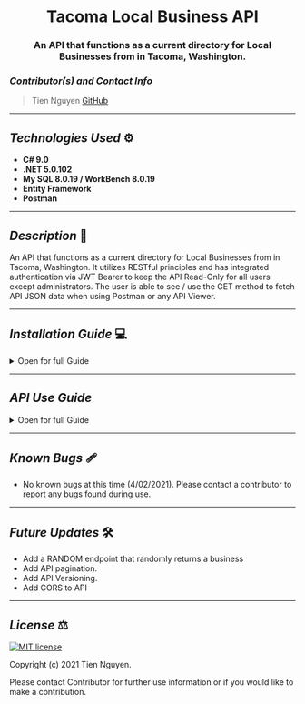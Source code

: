 # <div align="center"> **Tacoma Local Business API** </div>
### <div align="center"> An API that functions as a current directory for Local Businesses from in Tacoma, Washington. </div>


### _Contributor(s) and Contact Info_ 
> Tien Nguyen [GitHub](https://github.com/Tien96ng)

---

## _Technologies Used_ ⚙

* **C# 9.0**
* **.NET 5.0.102**
* **My SQL 8.0.19 / WorkBench 8.0.19**
* **Entity Framework**
* **Postman**

---

## _Description_ 📃
An API that functions as a current directory for Local Businesses from in Tacoma, Washington. It utilizes RESTful principles and has integrated authentication via JWT Bearer to keep the API Read-Only for all users except administrators. The user is able to see / use the GET method to fetch API JSON data when using Postman or any API Viewer.

---

## _Installation Guide_ 💻 

<details>
<summary>Open for full Guide</summary>

### _Cloning and Initial Setup_

> Repository: 
1. In your terminal of choice or [GitHub's Desktop Application](https://desktop.github.com/), clone the above repository from Github. For further explanation on how to clone this repository, please visit [GitHub's Documentation](https://docs.github.com/en/github/using-git/which-remote-url-should-i-use).
2. Ensure you are running .NET Core SDK by using the command dotnet --version in your terminal. If a version number is not presented, please visit [this download page for .NET 5 and install the applicable software for your OS](https://dotnet.microsoft.com/download/dotnet/5.0). 
3. Once you verify you are running a .NET 5, navigate in your terminal to ***Local Business API*** directory within the ***Tacoma-Local-Business-Api*** directory you just cloned. Once there, run "dotnet build" in your terminal to build application within directory. 
4. In your terminal, while still in LocalBusinessApi directory, run "dotnet restore."
5. You will require a text or code editor to complete the following steps. [VS Code is recommended](https://code.visualstudio.com/)


### _Installation: Database Recreation_

1. Ensure you are running MySQL Server 8 and MySQL WorkBench 8. If you are running windows, use the [Windows Installer ](https://dev.mysql.com/downloads/installer/) for MySQL and follow the instructions provided by the installer. For Macs, visit [MySQL Commuinity Downloads](https://dev.mysql.com/downloads/mysql/) and select macOS from the Operation Systems. This will be a manual installation. If you need additonal assistance on this, please visit Epicodus's [Learn How to Program Article](https://www.learnhowtoprogram.com/c-and-net/getting-started-with-c/installing-and-configuring-mysql).
2. Once you verify you have SQL installed, create a file called "appsettings.json" in the root directory LocalBusinessApi. Paste the following into this file.
```
{
  "ConnectionStrings": {
      "DefaultConnection": "Server=localhost;Port={PORT OF SERVER};database=local_business_api;uid=root;pwd={PASSWORD OF SERVER};"
  }
}
```
3. In your terminal, run "dotnet ef database update".

</details>

---

## _API Use Guide_

<details>
<summary> Open for full Guide </summary>
</details>

---

## _Known Bugs_ 🩹
* No known bugs at this time (4/02/2021). Please contact a contributor to report any bugs found during use.

---

## _Future Updates_ 🛠
* Add a RANDOM endpoint that randomly returns a business
* Add API pagination.
* Add API Versioning.
* Add CORS to API

---

## _License_ ⚖️

[![MIT license](https://img.shields.io/badge/License-MIT-blue.svg)](https://opensource.org/licenses/MIT)

Copyright (c) 2021 Tien Nguyen.

Please contact Contributor for further use information or if you would like to make a contribution.